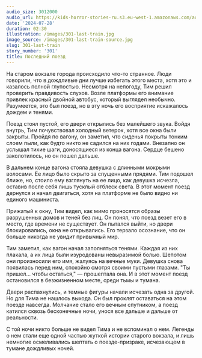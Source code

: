 ```yaml
---
audio_size: 3012000
audio_url: https://kids-horror-stories-ru.s3.eu-west-1.amazonaws.com/audio/301-last-train.mp3
date: '2024-07-28'
duration: 02:30
illustration: /images/301-last-train.jpg
image_source: /images/301-last-train-source.jpg
slug: 301-last-train
story_number: '301'
title: Последний поезд
---
```


На старом вокзале города происходило что-то странное. Люди говорили, что в дождливые дни лучше избегать этого места, хотя это и казалось полной глупостью. Несмотря на непогоду, Тим решил проверить правдивость слухов. Возле платформы его внимание привлек красный двойной автобус, который выглядел необычно. Разумеется, это был поезд, но в эту ночь его восприятие искажалось дождем и тенями.

Поезд стоял пустой, его двери открылись без малейшего звука. Войдя внутрь, Тим почувствовал холодный ветерок, хотя все окна были закрыты. Пройдя по вагону, он заметил, что сиденья покрыты тонким слоем пыли, как будто никто не садился на них годами. Внезапно он услышал тихие шаги, доносящиеся из конца вагона. Сердце бешено заколотилось, но он пошел дальше.

В дальнем конце вагона стояла девушка с длинными мокрыми волосами. Ее лицо было скрыто за спущенными прядями. Тим подошел ближе, но, стоило ему взглянуть на ее лицо, как девушка исчезла, оставив после себя лишь тусклый отблеск света. В этот момент поезд дернулся и начал двигаться, хотя на платформе не было видно ни единого машиниста.

Прижатый к окну, Тим видел, как мимо проносятся образы разрушенных домов и теней без лиц. Он понял, что поезд везет его в место, где времени не существует. Он пытался выйти, но двери блокировались, окна не открывались. Его терзало осознание, что он больше никогда не увидит привычный мир.

Тим заметил, как вагон начал заполняться тенями. Каждая из них плакала, а их лица были изуродованы невыразимой болью. Шепотом они произносили его имя, жалуясь на вечные муки. Девушка снова появилась перед ним, спокойно смотря своими пустыми глазами. "Ты пришел... чтобы остаться," — прошептала она. И в этот момент поезд остановился в безжизненном месте, среди тьмы и тумана.

Двери распахнулись, и темные фигуры начали исчезать одна за другой. Но для Тима не нашлось выхода. Он был проклят оставаться на этом поезде навсегда. Молчание стало его вечным спутником, а поезд катился сквозь бесконечные ночи, унося все дальше и дальше от реальности.

С той ночи никто больше не видел Тима и не вспоминал о нем. Легенды о нем стали еще одной частью жуткой истории старого вокзала, и лишь немногие осмеливались шептать о поезде-призраке, исчезающем в тумане дождливых ночей.